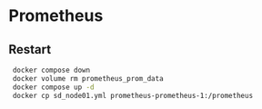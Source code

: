 # Prometheus

## Restart

```sh
 docker compose down
 docker volume rm prometheus_prom_data
 docker compose up -d
 docker cp sd_node01.yml prometheus-prometheus-1:/prometheus
 ```
